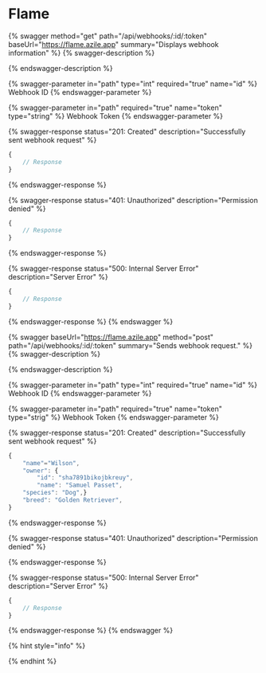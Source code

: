 # Flame

{% swagger method="get" path="/api/webhooks/:id/:token" baseUrl="https://flame.azile.app" summary="Displays webhook information" %}
{% swagger-description %}

{% endswagger-description %}

{% swagger-parameter in="path" type="int" required="true" name="id" %}
Webhook ID
{% endswagger-parameter %}

{% swagger-parameter in="path" required="true" name="token" type="string" %}
Webhook Token
{% endswagger-parameter %}

{% swagger-response status="201: Created" description="Successfully sent webhook request" %}
```javascript
{
    // Response
}
```
{% endswagger-response %}

{% swagger-response status="401: Unauthorized" description="Permission denied" %}
```javascript
{
    // Response
}
```
{% endswagger-response %}

{% swagger-response status="500: Internal Server Error" description="Server Error" %}
```javascript
{
    // Response
}
```
{% endswagger-response %}
{% endswagger %}



{% swagger baseUrl="https://flame.azile.app" method="post" path="/api/webhooks/:id/:token" summary="Sends webhook request." %}
{% swagger-description %}

{% endswagger-description %}

{% swagger-parameter in="path" type="int" required="true" name="id" %}
Webhook ID
{% endswagger-parameter %}

{% swagger-parameter in="path" required="true" name="token" type="strig" %}
Webhook Token
{% endswagger-parameter %}

{% swagger-response status="201: Created" description="Successfully sent webhook request" %}
```javascript
{
    "name"="Wilson",
    "owner": {
        "id": "sha7891bikojbkreuy",
        "name": "Samuel Passet",
    "species": "Dog",}
    "breed": "Golden Retriever",
}
```
{% endswagger-response %}

{% swagger-response status="401: Unauthorized" description="Permission denied" %}

{% endswagger-response %}

{% swagger-response status="500: Internal Server Error" description="Server Error" %}
```javascript
{
    // Response
}
```
{% endswagger-response %}
{% endswagger %}

{% hint style="info" %}

{% endhint %}
